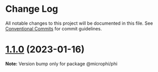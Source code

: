 # Change Log

All notable changes to this project will be documented in this file.
See [Conventional Commits](https://conventionalcommits.org) for commit guidelines.

# [1.1.0](https://github.com/microph1/microphi/compare/v0.2.10...v1.1.0) (2023-01-16)

**Note:** Version bump only for package @microphi/phi

